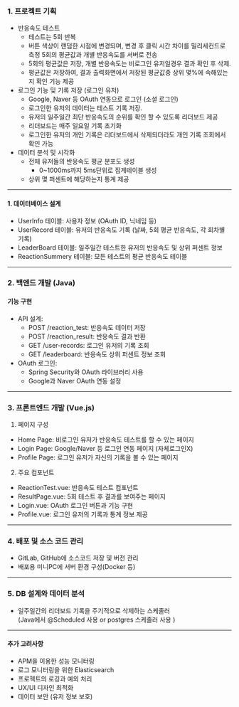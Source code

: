 ### 1. 프로젝트 기획

- 반응속도 테스트
  - 테스트는 5회 반복
  - 버튼 색상이 랜덤한 시점에 변경되며, 변경 후 클릭 시간 차이를 밀리세컨드로 측정
  5회의 평균값과 개별 반응속도를 서버로 전송
  - 5회의 평균값은 저장, 개별 반응속도는 비로그인 유저일경우 결과 확인 후 삭제.
  - 평균값은 저장하여, 결과 출력화면에서 저장된 평균값중 상위 몇%에 속해있는지 확인 기능 제공
- 로그인 기능 및 기록 저장 (로그인 유저)
  - Google, Naver 등 OAuth 연동으로 로그인 (소셜 로그인)
  - 로그인한 유저의 데이터는 테스트 기록 저장.
  - 유저의 일주일간 최단 반응속도의 순위를 확인 할 수 있도록 리더보드 제공
  - 리더보드는 매주 일요일 기록 초기화 
  - 로그인한 유저의 개인 기록은 리더보드에서 삭제되더라도 개인 기록 조회에서 확인 가능
- 데이터 분석 및 시각화
  - 전체 유저들의 반응속도 평균 분포도 생성
    - 0~1000ms까지 5ms단위로 집계테이블 생성
  - 상위 몇 퍼센트에 해당하는지 통계 제공

---
#### 1. 데이터베이스 설계
- UserInfo 테이블: 사용자 정보 (OAuth ID, 닉네임 등)
- UserRecord 테이블: 유저의 반응속도 기록 (날짜, 5회 평균 반응속도, 각 회차별 기록)
- LeaderBoard 테이블: 일주일간 테스트한 유저의 반응속도 및 상위 퍼센트 정보
- ReactionSummery 테이블: 모든 테스트의 평균 반응속도 테이블
---
### 2. 백엔드 개발 (Java)  
#### 기능 구현
 - API 설계:
   - POST /reaction_test: 반응속도 데이터 저장
   - POST /reaction_result: 반응속도 결과 반환
   - GET /user-records: 로그인 유저의 기록 조회
   - GET /leaderboard: 반응속도 상위 퍼센트 정보 조회
 - OAuth 로그인:
   - Spring Security와 OAuth 라이브러리 사용
   - Google과 Naver OAuth 연동 설정
---
### 3. 프론트엔드 개발 (Vue.js)
1. 페이지 구성
- Home Page: 비로그인 유저가 반응속도 테스트를 할 수 있는 페이지
- Login Page: Google/Naver 등 로그인 연동 페이지 (자체로그인X)
- Profile Page: 로그인 유저가 자신의 기록을 볼 수 있는 페이지
2. 주요 컴포넌트
- ReactionTest.vue: 반응속도 테스트 컴포넌트
- ResultPage.vue: 5회 테스트 후 결과를 보여주는 페이지
- Login.vue: OAuth 로그인 버튼과 기능 구현
- Profile.vue: 로그인 유저의 기록과 통계 정보 제공
---
### 4. 배포 및 소스 코드 관리
   - GitLab, GitHub에 소스코드 저장 및 버전 관리
   - 배포용 미니PC에 서버 환경 구성(Docker 등)

---
### 5. DB 설계와 데이터 분석
   - 일주일간의 리더보드 기록을 주기적으로 삭제하는 스케줄러  
     (Java에서 @Scheduled 사용 or postgres 스케줄러 사용 )

---
#### 추가 고려사항
   - APM을 이용한 성능 모니터링
   - 로그 모니터링을 위한 Elasticsearch
   - 프로젝트의 로깅과 예외 처리
   - UX/UI 디자인 최적화
   - 데이터 보안 (유저 정보 보호)
